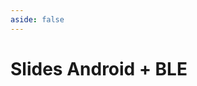 ```yaml
---
aside: false
---
```


# Slides Android + BLE

<ClientOnly>
<SlidesDeck src="android_ble" />
</ClientOnly>